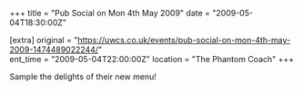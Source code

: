+++
title = "Pub Social on Mon 4th May 2009"
date = "2009-05-04T18:30:00Z"

[extra]
original = "https://uwcs.co.uk/events/pub-social-on-mon-4th-may-2009-1474489022244/"    
ent_time = "2009-05-04T22:00:00Z"
location = "The Phantom Coach"
+++

Sample the delights of their new menu\!

